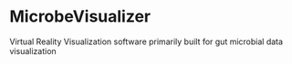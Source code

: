 # MicrobeVisualizer
Virtual Reality Visualization software primarily built for gut microbial data visualization
